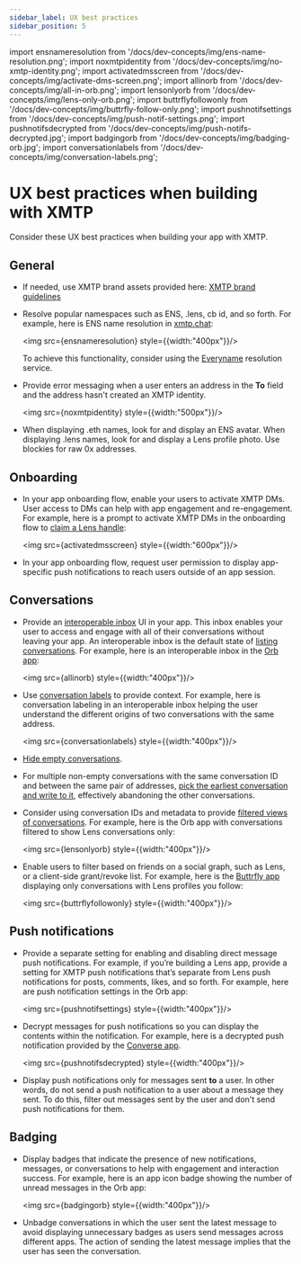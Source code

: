 ```yaml
---
sidebar_label: UX best practices
sidebar_position: 5
---
```

import ensnameresolution from '/docs/dev-concepts/img/ens-name-resolution.png';
import noxmtpidentity from '/docs/dev-concepts/img/no-xmtp-identity.png';
import activatedmsscreen from '/docs/dev-concepts/img/activate-dms-screen.png';
import allinorb from '/docs/dev-concepts/img/all-in-orb.png';
import lensonlyorb from '/docs/dev-concepts/img/lens-only-orb.png';
import buttrflyfollowonly from '/docs/dev-concepts/img/buttrfly-follow-only.png';
import pushnotifsettings from '/docs/dev-concepts/img/push-notif-settings.png';
import pushnotifsdecrypted from '/docs/dev-concepts/img/push-notifs-decrypted.jpg';
import badgingorb from '/docs/dev-concepts/img/badging-orb.jpg';
import conversationlabels from '/docs/dev-concepts/img/conversation-labels.png';

# UX best practices when building with XMTP

Consider these UX best practices when building your app with XMTP.


## General

- If needed, use XMTP brand assets provided here: [XMTP brand guidelines](https://github.com/xmtp/brand)

- Resolve popular namespaces such as ENS, .lens, cb id, and so forth. For example, here is ENS name resolution in [xmtp.chat](https://xmtp.chat/):

  <img src={ensnameresolution} style={{width:"400px"}}/>

  To achieve this functionality, consider using the [Everyname](https://www.everyname.xyz/) resolution service. 

- Provide error messaging when a user enters an address in the **To** field and the address hasn't created an XMTP identity.

  <img src={noxmtpidentity} style={{width:"500px"}}/>

- When displaying .eth names, look for and display an ENS avatar. When displaying .lens names, look for and display a Lens profile photo. Use blockies for raw 0x addresses.


## Onboarding

- In your app onboarding flow, enable your users to activate XMTP DMs. User access to DMs can help with app engagement and re-engagement. For example, here is a prompt to activate XMTP DMs in the onboarding flow to [claim a Lens handle](https://claim.lens.xyz/):

  <img src={activatedmsscreen} style={{width:"600px"}}/>

- In your app onboarding flow, request user permission to display app-specific push notifications to reach users outside of an app session.


## Conversations

- Provide an [interoperable inbox](/docs/dev-concepts/interoperable-inbox) UI in your app. This inbox enables your user to access and engage with all of their conversations without leaving your app. An interoperable inbox is the default state of [listing conversations](/docs/client-sdk/javascript/tutorials/quickstart#conversations). For example, here is an interoperable inbox in the [Orb app](https://orb.ac/):

  <img src={allinorb} style={{width:"400px"}}/>

- Use [conversation labels](/docs/client-sdk/javascript/tutorials/label-conversations) to provide context. For example, here is conversation labeling in an interoperable inbox helping the user understand the different origins of two conversations with the same address.

    <img src={conversationlabels} style={{width:"400px"}}/>

- [Hide empty conversations](/docs/client-sdk/javascript/tutorials/quickstart#hide-empty-conversations).

- For multiple non-empty conversations with the same conversation ID and between the same pair of addresses, [pick the earliest conversation and write to it](/docs/client-sdk/javascript/tutorials/quickstart#handle-multiple-non-empty-conversations-with-the-same-conversation-id), effectively abandoning the other conversations.

- Consider using conversation IDs and metadata to provide [filtered views of conversations](/docs/client-sdk/javascript/tutorials/filter-conversations). For example, here is the Orb app with conversations filtered to show Lens conversations only:

    <img src={lensonlyorb} style={{width:"400px"}}/>

- Enable users to filter based on friends on a social graph, such as Lens, or a client-side grant/revoke list. For example, here is the [Buttrfly app](https://buttrfly.app/) displaying only conversations with Lens profiles you follow:

    <img src={buttrflyfollowonly} style={{width:"400px"}}/>

## Push notifications

- Provide a separate setting for enabling and disabling direct message push notifications. For example, if you’re building a Lens app, provide a setting for XMTP push notifications that’s separate from Lens push notifications for posts, comments, likes, and so forth. For example, here are push notification settings in the Orb app:

    <img src={pushnotifsettings} style={{width:"400px"}}/>

- Decrypt messages for push notifications so you can display the contents within the notification. For example, here is a decrypted push notification provided by the [Converse app](https://getconverse.app/).

    <img src={pushnotifsdecrypted} style={{width:"400px"}}/>

- Display push notifications only for messages sent **to** a user. In other words, do not send a push notification to a user about a message they sent. To do this, filter out messages sent by the user and don't send push notifications for them.


## Badging

- Display badges that indicate the presence of new notifications, messages, or conversations to help with engagement and interaction success. For example, here is an app icon badge showing the number of unread messages in the Orb app:

    <img src={badgingorb} style={{width:"400px"}}/>

- Unbadge conversations in which the user sent the latest message to avoid displaying unnecessary badges as users send messages across different apps. The action of sending the latest message implies that the user has seen the conversation.
